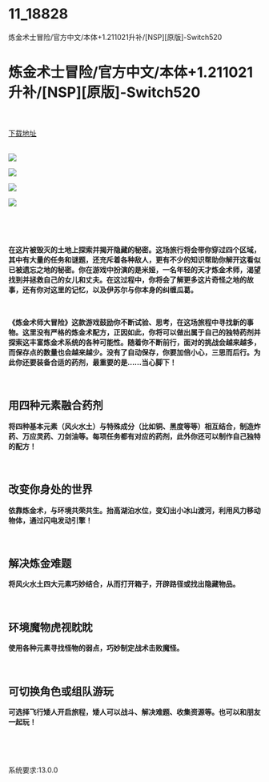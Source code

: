 # 11_18828
炼金术士冒险/官方中文/本体+1.211021升补/[NSP][原版]-Switch520
# 炼金术士冒险/官方中文/本体+1.211021升补/[NSP][原版]-Switch520
 <br/></br>
[下载地址](https://www.switch520.cc/article/18828 "下载地址")
<br/></br>

<p><strong><img src="https://www.switch520.cc/muke_img/upload_art_editor_20210611-1_18434220f76db64836c4af1ba1a4fc9c.jpg"></strong></p>
<p><strong><img src="https://www.switch520.cc/muke_img/upload_art_editor_20210611-1_34bb972e6c6102aa9fd64994fbfc5abe.jpg"></strong></p>
<p><strong><img src="https://www.switch520.cc/muke_img/upload_art_editor_20210611-1_dbe4a4503ff2f0b000fddba9ced08be6.jpg"></strong></p>
<p><strong><img src="https://www.switch520.cc/muke_img/upload_art_editor_20210611-1_adb2b14b75b71d8d473b0f490e0d52ca.jpg"></strong></p>
<p><strong>&nbsp;</strong></p>
<p>&nbsp;</p>
<p><strong>在这片被毁灭的土地上探索并揭开隐藏的秘密。这场旅行将会带你穿过四个区域，其中有大量的任务和谜题，还充斥着各种敌人，更有不少的知识帮助你解开这看似已被遗忘之地的秘密。你在游戏中扮演的是米娅，一名年轻的天才炼金术师，渴望找到并拯救自己的女儿和丈夫。在这过程中，你将会了解更多这片奇怪之地的故事，还有你对这里的记忆，以及伊苏尔与你本身的纠缠瓜葛。</strong></p>
<p>&nbsp;</p>
<p><strong>《炼金术师大冒险》这款游戏鼓励你不断试验、思考，在这场旅程中寻找新的事物。这里没有严格的炼金术配方，正因如此，你将可以做出属于自己的独特药剂并探索这丰富炼金术系统的各种可能性。随着你不断前行，面对的挑战会越来越多，而保存点的数量也会越来越少。没有了自动保存，你要加倍小心，三思而后行。为此你还要装备合适的药剂，最重要的是……当心脚下！</strong></p>
<p>&nbsp;</p>
<h2 id="title-0"><strong>用四种元素融合药剂</strong></h2>
<p><strong>将四种基本元素（风火水土）与特殊成分（比如铜、黑度等等）相互结合，制造炸药、万应灵药、刀剑油等。每项任务都有对应的药剂，此外你还可以制作自己独特的配方！</strong></p>
<p>&nbsp;</p>
<h2 id="title-1"><strong>改变你身处的世界</strong></h2>
<p><strong>依靠炼金术，与环境共荣共生。抬高湖泊水位，变幻出小冰山渡河，利用风力移动物体，通过闪电发动引擎！</strong></p>
<p>&nbsp;</p>
<h2 id="title-2"><strong>解决炼金难题</strong></h2>
<p><strong>将风火水土四大元素巧妙结合，从而打开箱子，开辟路径或找出隐藏物品。</strong></p>
<p>&nbsp;</p>
<h2 id="title-3"><strong>环境魔物虎视眈眈</strong></h2>
<p><strong>使用各种元素寻找怪物的弱点，巧妙制定战术击败魔怪。</strong></p>
<p>&nbsp;</p>
<h2 id="title-4"><strong>可切换角色或组队游玩</strong></h2>
<p><strong>可选择飞行矮人开启旅程，矮人可以战斗、解决难题、收集资源等。也可以和朋友一起玩！</strong></p>
<p>&nbsp;</p>
<p>&nbsp;</p>
<p>系统要求:13.0.0</p>



